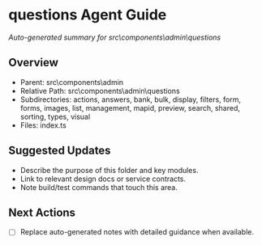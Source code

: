 ﻿# questions Agent Guide
*Auto-generated summary for src\components\admin\questions*

## Overview
- Parent: src\components\admin
- Relative Path: src\components\admin\questions
- Subdirectories: actions, answers, bank, bulk, display, filters, form, forms, images, list, management, mapid, preview, search, shared, sorting, types, visual
- Files: index.ts

## Suggested Updates
- Describe the purpose of this folder and key modules.
- Link to relevant design docs or service contracts.
- Note build/test commands that touch this area.

## Next Actions
- [ ] Replace auto-generated notes with detailed guidance when available.
